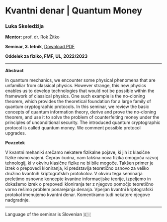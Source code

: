 # Kvantni denar | Quantum Money

### Luka Skeledžija
**Mentor:** prof. dr. Rok Žitko

**Seminar, 3. letnik**, [Download PDF](https://github.com/lukaske/diplomski-seminar/raw/main/kvantni-denar.pdf)

**Oddelek za fiziko, FMF, UL, 2022/2023**

---

**Abstract**

In quantum mechanics, we encounter some physical phenomena that are unfamiliar from classical physics. However strange, this new physics enables us to develop technologies that would not be possible within the framework of classical physics. One such example is the no-cloning theorem, which provides the theoretical foundation for a large family of quantum cryptographic protocols. In this seminar, we review the basic concepts of quantum information theory, derive and prove the no-cloning theorem, and use it to solve the problem of counterfeiting money under the principles of unconditional security. The introduced quantum cryptographic protocol is called quantum money. We comment possible protocol upgrades.

**Povzetek**

V kvantni mehaniki srečamo nekatere fizikalne pojave, ki jih iz klasične fizike nismo vajeni. Čeprav čudna, nam takšna nova fizika omogoča razvoj tehnologij, ki v okviru klasične fizike ne bi bile mogoče. Takšen primer je izrek o prepovedi kloniranja, ki predstavlja teoretično osnovo za veliko družino kvantnih kriptografskih protokolov. V okviru tega seminarja preletimo osnovne koncepte kvantne informacijske teorije, izpeljemo in dokažemo izrek o prepovedi kloniranja ter z njegovo pomočjo teoretično varno rešimo problem ponarejanja denarja. Vpeljan kvantni kriptografski protokol imenujemo kvantni denar. Komentiramo tudi nekatere njegove nadgradnje.

---

Language of the seminar is Slovenian 🇸🇮
